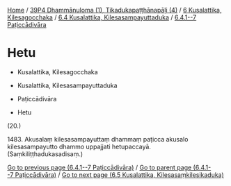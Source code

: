 
[Home](/) / [39P4 Dhammānuloma (1), Tikadukapaṭṭhānapāḷi (4)](../../...md) / [6 Kusalattika, Kilesagocchaka](../...md) / [6.4 Kusalattika, Kilesasampayuttaduka](...md) / [6.4.1--7 Paṭiccādivāra](../39P4/6/6.4/6.4.1--7.md)

# Hetu

* Kusalattika, Kilesagocchaka

* Kusalattika, Kilesasampayuttaduka

* Paṭiccādivāra

* Hetu

(20.)

1483\. Akusalaṃ kilesasampayuttaṃ dhammaṃ paṭicca akusalo kilesasampayutto dhammo uppajjati hetupaccayā. (Saṃkiliṭṭhadukasadisaṃ.)

[Go to previous page (6.4.1--7 Paṭiccādivāra)](../39P4/6/6.4/6.4.1--7.md) / [Go to parent page (6.4.1--7 Paṭiccādivāra)](../39P4/6/6.4/6.4.1--7.md) / [Go to next page (6.5 Kusalattika, Kilesasaṃkilesikaduka)](../../6.5.md)


